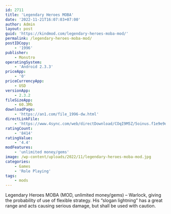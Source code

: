 ```yaml
---
id: 2711
title: 'Legendary Heroes MOBA'
date: '2022-11-21T16:07:03+07:00'
author: Admin
layout: post
guid: 'https://kindmod.com/legendary-heroes-moba-mod/'
permalink: /legendary-heroes-moba-mod/
postIDCopy:
    - '1996'
publisher:
    - Monstro
operatingSystem:
    - 'Android 2.3.3'
priceApp:
    - '0'
priceCurrencyApp:
    - USD
versionApp:
    - 2.3.2
fileSizeApp:
    - 60.3Mb
downloadPage:
    - 'https://an1.com/file_1996-dw.html'
directLinkFile:
    - 'https://www.4sync.com/web/directDownload/COqI9M5Z/5oinus.f1e9e9d6fdf31975474bd27c422e690c'
ratingCount:
    - '8414'
ratingValue:
    - '4.4'
modFeatures:
    - 'unlimited money/gems'
image: /wp-content/uploads/2022/11/legendary-heroes-moba-mod.jpg
categories:
    - Games
    - 'Role Playing'
tags:
    - mods
---
```


Legendary Heroes MOBA (MOD, unlimited money/gems) – Warlock, giving the probability of use of flexible strategy. His “slogan lightning” has a great range and acts causing serious damage, but shall be used with caution.